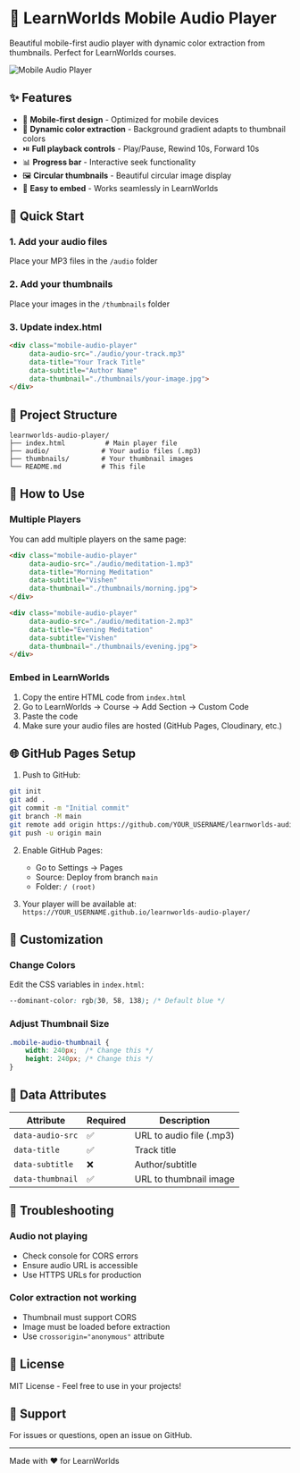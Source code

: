 # 🎵 LearnWorlds Mobile Audio Player

Beautiful mobile-first audio player with dynamic color extraction from thumbnails. Perfect for LearnWorlds courses.

![Mobile Audio Player](https://img.shields.io/badge/LearnWorlds-Compatible-blue)

## ✨ Features

- 📱 **Mobile-first design** - Optimized for mobile devices
- 🎨 **Dynamic color extraction** - Background gradient adapts to thumbnail colors
- ⏯️ **Full playback controls** - Play/Pause, Rewind 10s, Forward 10s
- 📊 **Progress bar** - Interactive seek functionality
- 🖼️ **Circular thumbnails** - Beautiful circular image display
- 🎯 **Easy to embed** - Works seamlessly in LearnWorlds

## 🚀 Quick Start

### 1. Add your audio files
Place your MP3 files in the `/audio` folder

### 2. Add your thumbnails
Place your images in the `/thumbnails` folder

### 3. Update index.html
```html
<div class="mobile-audio-player"
     data-audio-src="./audio/your-track.mp3"
     data-title="Your Track Title"
     data-subtitle="Author Name"
     data-thumbnail="./thumbnails/your-image.jpg">
</div>
```

## 📁 Project Structure

```
learnworlds-audio-player/
├── index.html          # Main player file
├── audio/             # Your audio files (.mp3)
├── thumbnails/        # Your thumbnail images
└── README.md          # This file
```

## 🔧 How to Use

### Multiple Players
You can add multiple players on the same page:

```html
<div class="mobile-audio-player"
     data-audio-src="./audio/meditation-1.mp3"
     data-title="Morning Meditation"
     data-subtitle="Vishen"
     data-thumbnail="./thumbnails/morning.jpg">
</div>

<div class="mobile-audio-player"
     data-audio-src="./audio/meditation-2.mp3"
     data-title="Evening Meditation"
     data-subtitle="Vishen"
     data-thumbnail="./thumbnails/evening.jpg">
</div>
```

### Embed in LearnWorlds

1. Copy the entire HTML code from `index.html`
2. Go to LearnWorlds → Course → Add Section → Custom Code
3. Paste the code
4. Make sure your audio files are hosted (GitHub Pages, Cloudinary, etc.)

## 🌐 GitHub Pages Setup

1. Push to GitHub:
```bash
git init
git add .
git commit -m "Initial commit"
git branch -M main
git remote add origin https://github.com/YOUR_USERNAME/learnworlds-audio-player.git
git push -u origin main
```

2. Enable GitHub Pages:
   - Go to Settings → Pages
   - Source: Deploy from branch `main`
   - Folder: `/ (root)`

3. Your player will be available at:
   `https://YOUR_USERNAME.github.io/learnworlds-audio-player/`

## 🎨 Customization

### Change Colors
Edit the CSS variables in `index.html`:
```css
--dominant-color: rgb(30, 58, 138); /* Default blue */
```

### Adjust Thumbnail Size
```css
.mobile-audio-thumbnail {
    width: 240px;  /* Change this */
    height: 240px; /* Change this */
}
```

## 📝 Data Attributes

| Attribute | Required | Description |
|-----------|----------|-------------|
| `data-audio-src` | ✅ | URL to audio file (.mp3) |
| `data-title` | ✅ | Track title |
| `data-subtitle` | ❌ | Author/subtitle |
| `data-thumbnail` | ✅ | URL to thumbnail image |

## 🐛 Troubleshooting

### Audio not playing
- Check console for CORS errors
- Ensure audio URL is accessible
- Use HTTPS URLs for production

### Color extraction not working
- Thumbnail must support CORS
- Image must be loaded before extraction
- Use `crossorigin="anonymous"` attribute

## 📄 License

MIT License - Feel free to use in your projects!

## 🙋 Support

For issues or questions, open an issue on GitHub.

---

Made with ❤️ for LearnWorlds
